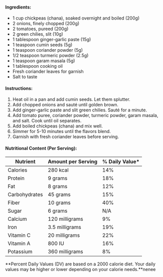 #### Ingredients:

- 1 cup chickpeas (chana), soaked overnight and boiled (200g)
- 2 onions, finely chopped (200g)
- 2 tomatoes, pureed (200g)
- 2 green chilies, slit (10g)
- 1 tablespoon ginger-garlic paste (15g)
- 1 teaspoon cumin seeds (5g)
- 1 teaspoon coriander powder (5g)
- 1/2 teaspoon turmeric powder (2.5g)
- 1 teaspoon garam masala (5g)
- 1 tablespoon cooking oil
- Fresh coriander leaves for garnish
- Salt to taste

#### Instructions:

1. Heat oil in a pan and add cumin seeds. Let them splutter.
2. Add chopped onions and sauté until golden brown.
3. Add ginger-garlic paste and slit green chilies. Sauté for a minute.
4. Add tomato puree, coriander powder, turmeric powder, garam masala, and salt. Cook until oil separates.
5. Add boiled chickpeas (chana) and mix well.
6. Simmer for 5-10 minutes until the flavors blend.
7. Garnish with fresh coriander leaves before serving.

#### Nutritional Content (Per Serving):

|Nutrient|Amount per Serving|% Daily Value*|
|---|---|---|
|Calories|280 kcal|14%|
|Protein|9 grams|18%|
|Fat|8 grams|12%|
|Carbohydrates|45 grams|15%|
|Fiber|10 grams|40%|
|Sugar|6 grams|N/A|
|Calcium|120 milligrams|9%|
|Iron|3.5 milligrams|19%|
|Vitamin C|20 milligrams|22%|
|Vitamin A|800 IU|16%|
|Potassium|360 milligrams|8%|

**Percent Daily Values (DV) are based on a 2000 calorie diet. Your daily values may be higher or lower depending on your calorie needs.**nenee